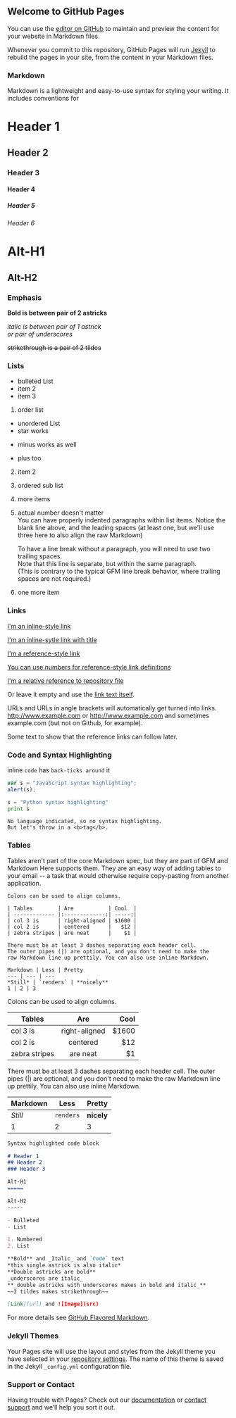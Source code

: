 ## Welcome to GitHub Pages

You can use the [editor on GitHub](https://github.com/lavleshgarg/lavleshgarg.github.io/edit/master/index.md) to maintain and preview the content for your website in Markdown files.

Whenever you commit to this repository, GitHub Pages will run [Jekyll](https://jekyllrb.com/) to rebuild the pages in your site, from the content in your Markdown files.

### Markdown

Markdown is a lightweight and easy-to-use syntax for styling your writing. It includes conventions for

# Header 1
## Header 2
### Header 3
#### Header 4
##### Header 5
###### Header 6

Alt-H1
==
Alt-H2
------

### Emphasis

**Bold is between pair of 2 astricks**  

*italic is between pair of 1 astrick*  
_or pair of underscores_

~~strikethrough is a pair of 2 tildes~~


### Lists

- bulleted List
- item 2
- item 3


1. order list
  * unordered List
  * star works
  - minus works as well
  + plus too
2. item 2
  1. ordered sub list
  2. more items
4. actual number doesn't matter  
   You can have properly indented paragraphs within list items. Notice the blank line above, and the leading spaces (at least one, but we'll use three here to also align the raw Markdown)  

   To have a line break without a paragraph, you will need to use two trailing spaces.  
   Note that this line is separate, but within the same paragraph.  
   (This is contrary to the typical GFM line break behavior, where trailing spaces are not required.)
5. one more item   

### Links

[I'm an inline-style link](https://www.google.com)

[I'm an inline-sytle link with title](https://www.google.com "Google's Homepage")

[I'm a reference-style link][Arbitrary case-insensitive reference text]

[You can use numbers for reference-style link definitions][1]

[I'm a relative reference to repository file](_config.yml)

Or leave it empty and use the [link text itself].

URLs and URLs in angle brackets will automatically get turned into links.
http://www.example.com or <http://www.example.com> and sometimes
example.com (but not on Github, for example).

Some text to show that the reference links can follow later.

[arbitrary case-insensitive reference text]: https://www.mozilla.org
[1]: http://slashdot.org
[link text itself]: http://www.reddit.com

### Code and Syntax Highlighting

inline `code` has `back-ticks around` it

```javascript
var s = "JavaScript syntax highlighting";
alert(s);
```

```python
s = "Python syntax highlighting"
print s
```

```
No language indicated, so no syntax highlighting.
But let's throw in a <b>tag</b>.
```

### Tables

Tables aren't part of the core Markdown spec, but they are part of GFM and Markdown Here supports them. They are an easy way of adding tables to your email -- a task that would otherwise require copy-pasting from another application.
```
Colons can be used to align columns.

| Tables        | Are           | Cool  |
| ------------- |:-------------:| -----:|
| col 3 is      | right-aligned | $1600 |
| col 2 is      | centered      |   $12 |
| zebra stripes | are neat      |    $1 |

There must be at least 3 dashes separating each header cell.
The outer pipes (|) are optional, and you don't need to make the
raw Markdown line up prettily. You can also use inline Markdown.

Markdown | Less | Pretty
--- | --- | ---
*Still* | `renders` | **nicely**
1 | 2 | 3
```

Colons can be used to align columns.

| Tables        | Are           | Cool  |
| ------------- |:-------------:| -----:|
| col 3 is      | right-aligned | $1600 |
| col 2 is      | centered      |   $12 |
| zebra stripes | are neat      |    $1 |

There must be at least 3 dashes separating each header cell.
The outer pipes (|) are optional, and you don't need to make the
raw Markdown line up prettily. You can also use inline Markdown.

Markdown | Less | Pretty
--- | --- | ---
*Still* | `renders` | **nicely**
1 | 2 | 3

```markdown
Syntax highlighted code block

# Header 1
## Header 2
### Header 3

Alt-H1
=====

Alt-H2
-----

- Bulleted
- List

1. Numbered
2. List

**Bold** and _Italic_ and `Code` text
*this single astrick is also italic*
**Double astricks are bold**
_underscores are italic_
**_double astricks with underscores makes in bold and italic_**
~~2 tildes makes strikethrough~~

[Link](url) and ![Image](src)
```

For more details see [GitHub Flavored Markdown](https://guides.github.com/features/mastering-markdown/).

### Jekyll Themes

Your Pages site will use the layout and styles from the Jekyll theme you have selected in your [repository settings](https://github.com/lavleshgarg/lavleshgarg.github.io/settings). The name of this theme is saved in the Jekyll `_config.yml` configuration file.

### Support or Contact

Having trouble with Pages? Check out our [documentation](https://help.github.com/categories/github-pages-basics/) or [contact support](https://github.com/contact) and we’ll help you sort it out.
